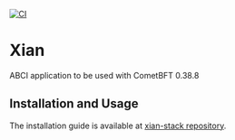 [![CI](https://github.com/xian-network/xian-core/actions/workflows/main.yml/badge.svg)](https://github.com/xian-network/xian-core/actions/workflows/main.yml)

# Xian

ABCI application to be used with CometBFT 0.38.8

## Installation and Usage

The installation guide is available at [xian-stack repository](https://github.com/xian-network/xian-stack).